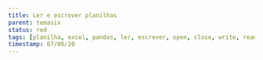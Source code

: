 ```yaml
---
title: Ler e escrever planilhas 
parent: temasix
status: red
tags: [planilha, excel, pandas, ler, escrever, open, close, write, read, dados]
timestamp: 07/06/20
---
```


